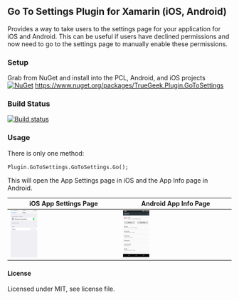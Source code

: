 ## Go To Settings Plugin for Xamarin (iOS, Android)

Provides a way to take users to the settings page for your application for iOS and Android. This can be useful if users have declined permissions and now need to go to the settings page to manually enable these permissions.

### Setup

Grab from NuGet and install into the PCL, Android, and iOS projects
[![NuGet](https://img.shields.io/nuget/v/TrueGeek.Plugin.GoToSettings.svg?label=NuGet)](https://www.nuget.org/packages/TrueGeek.Plugin.GoToSettings/)
https://www.nuget.org/packages/TrueGeek.Plugin.GoToSettings

### Build Status
[![Build status](https://ci.appveyor.com/api/projects/status/edhcn03nasyfw97k?svg=true)](https://ci.appveyor.com/project/TrueGeek/xamarin-plugin-gotosettings)

### Usage

There is only one method:

```
Plugin.GoToSettings.GoToSettings.Go();
```

This will open the App Settings page in iOS and the App Info page in Android.

| iOS App Settings Page  | Android App Info Page |
| ------------- | ------------- |
| <img src="https://github.com/TrueGeek/Xamarin.Plugin.GoToSettings/blob/master/ScreenShots/settings_ios.png" width="25%">  | <img src="https://github.com/TrueGeek/Xamarin.Plugin.GoToSettings/blob/master/ScreenShots/appinfo_droid.png" width="25%">

#### License

Licensed under MIT, see license file.